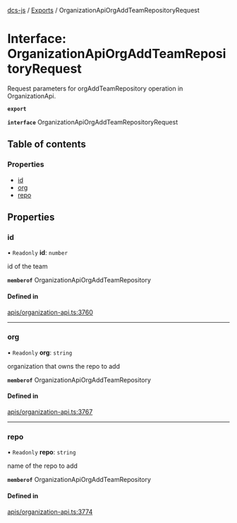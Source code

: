 [dcs-js](../README.md) / [Exports](../modules.md) / OrganizationApiOrgAddTeamRepositoryRequest

# Interface: OrganizationApiOrgAddTeamRepositoryRequest

Request parameters for orgAddTeamRepository operation in OrganizationApi.

**`export`**

**`interface`** OrganizationApiOrgAddTeamRepositoryRequest

## Table of contents

### Properties

- [id](OrganizationApiOrgAddTeamRepositoryRequest.md#id)
- [org](OrganizationApiOrgAddTeamRepositoryRequest.md#org)
- [repo](OrganizationApiOrgAddTeamRepositoryRequest.md#repo)

## Properties

### <a id="id" name="id"></a> id

• `Readonly` **id**: `number`

id of the team

**`memberof`** OrganizationApiOrgAddTeamRepository

#### Defined in

[apis/organization-api.ts:3760](https://github.com/unfoldingWord/dcs-js/blob/b29eb7a/apis/organization-api.ts#L3760)

___

### <a id="org" name="org"></a> org

• `Readonly` **org**: `string`

organization that owns the repo to add

**`memberof`** OrganizationApiOrgAddTeamRepository

#### Defined in

[apis/organization-api.ts:3767](https://github.com/unfoldingWord/dcs-js/blob/b29eb7a/apis/organization-api.ts#L3767)

___

### <a id="repo" name="repo"></a> repo

• `Readonly` **repo**: `string`

name of the repo to add

**`memberof`** OrganizationApiOrgAddTeamRepository

#### Defined in

[apis/organization-api.ts:3774](https://github.com/unfoldingWord/dcs-js/blob/b29eb7a/apis/organization-api.ts#L3774)
